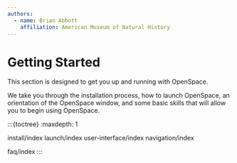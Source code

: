 ```yaml
---
authors:
  - name: Brian Abbott
    affiliation: American Museum of Natural History
---
```



# Getting Started

This section is designed to get you up and running with OpenSpace.

We take you through the installation process, how to launch OpenSpace, an orientation of the OpenSpace window, and some basic skills that will allow you to begin using OpenSpace.


:::{toctree}
:maxdepth: 1

install/index
launch/index
user-interface/index
navigation/index


faq/index
:::
